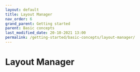 ```yaml
---
layout: default
title: Layout Manager
nav_order: 6
grand_parent: Getting started
parent: Basic concepts
last_modified_date: 20-10-2021 13:00
permalink: /getting-started/basic-concepts/layout-manager/
---
```


# Layout Manager